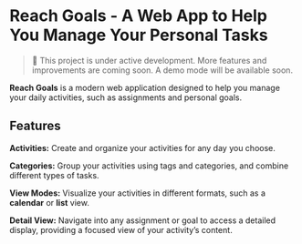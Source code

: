 # Reach Goals - A Web App to Help You Manage Your Personal Tasks

> 🚧 This project is under active development. More features and improvements are coming soon. A demo mode will be available soon.

**Reach Goals** is a modern web application designed to help you manage your daily activities, such as assignments and personal goals.

## Features

**Activities:** Create and organize your activities for any day you choose.

**Categories:** Group your activities using tags and categories, and combine different types of tasks.

**View Modes:** Visualize your activities in different formats, such as a **calendar** or **list** view.

**Detail View:** Navigate into any assignment or goal to access a detailed display, providing a focused view of your activity’s content.